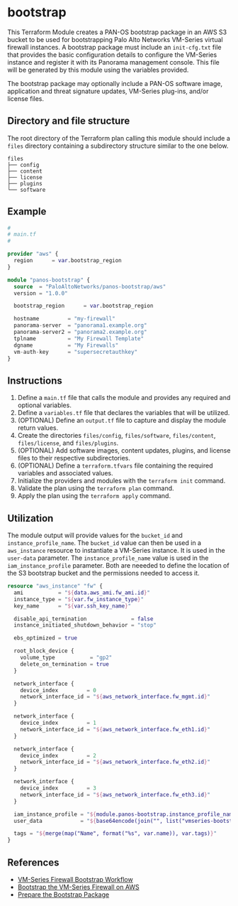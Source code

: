 # bootstrap

This Terraform Module creates a PAN-OS bootstrap package in an AWS S3 bucket to
be used for bootstrapping Palo Alto Networks VM-Series virtual firewall
instances.  A bootstrap package must include an `init-cfg.txt` file that
provides the basic configuration details to configure the VM-Series instance
and register it with its Panorama management console.  This file will be
generated by this module using the variables provided.  

The bootstrap package may optionally include a PAN-OS software image,
application and threat signature updates, VM-Series plug-ins, and/or license
files.

## Directory and file structure
The root directory of the Terraform plan calling this module should include a
`files` directory containing a subdirectory structure similar to the one below.

```
files
├── config
├── content
├── license
├── plugins
└── software
```

## Example

```terraform
#
# main.tf
#

provider "aws" {
  region      = var.bootstrap_region
}

module "panos-bootstrap" {
  source  = "PaloAltoNetworks/panos-bootstrap/aws"
  version = "1.0.0"

  bootstrap_region      = var.bootstrap_region

  hostname         = "my-firewall"
  panorama-server  = "panorama1.example.org"
  panorama-server2 = "panorama2.example.org"
  tplname          = "My Firewall Template"
  dgname           = "My Firewalls"
  vm-auth-key      = "supersecretauthkey"
}
```

## Instructions

1. Define a `main.tf` file that calls the module and provides any required and
optional variables.
2. Define a `variables.tf` file that declares the variables that will be
utilized.
3. (OPTIONAL) Define an `output.tf` file to capture and display the module
return values.
4. Create the directories `files/config`, `files/software`, `files/content`,
`files/license`, and `files/plugins`.
5. (OPTIONAL) Add software images, content updates, plugins, and license files
to their respective subdirectories.
6. (OPTIONAL) Define a `terraform.tfvars` file containing the required
variables and associated values.
7. Initialize the providers and modules with the `terraform init` command.
8. Validate the plan using the `terraform plan` command.
9. Apply the plan using the `terraform apply` command. 

## Utilization

The module output will provide values for the `bucket_id` and 
`instance_profile_name`.  The `bucket_id` value can then be used in a
`aws_instance` resource to instantiate a VM-Series instance.  It is used in
the `user-data` parameter.  The `instance_profile_name` value is used in the
`iam_instance_profile` parameter.  Both are neeeded to define the location of
the S3 bootstrap bucket and the permissions needed to access it.

```terraform
resource "aws_instance" "fw" {
  ami           = "${data.aws_ami.fw_ami.id}"
  instance_type = "${var.fw_instance_type}"
  key_name      = "${var.ssh_key_name}"

  disable_api_termination              = false
  instance_initiated_shutdown_behavior = "stop"

  ebs_optimized = true

  root_block_device {
    volume_type           = "gp2"
    delete_on_termination = true
  }

  network_interface {
    device_index         = 0
    network_interface_id = "${aws_network_interface.fw_mgmt.id}"
  }

  network_interface {
    device_index         = 1
    network_interface_id = "${aws_network_interface.fw_eth1.id}"
  }

  network_interface {
    device_index         = 2
    network_interface_id = "${aws_network_interface.fw_eth2.id}"
  }

  network_interface {
    device_index         = 3
    network_interface_id = "${aws_network_interface.fw_eth3.id}"
  }

  iam_instance_profile = "${module.panos-bootstrap.instance_profile_name}"
  user_data            = "${base64encode(join("", list("vmseries-bootstrap-aws-s3bucket=", module.panos-bootstrap.bootstrap_id)))}"

  tags = "${merge(map("Name", format("%s", var.name)), var.tags)}"
}
```


## References
* [VM-Series Firewall Bootstrap Workflow](https://docs.paloaltonetworks.com/vm-series/10-0/vm-series-deployment/bootstrap-the-vm-series-firewall/vm-series-firewall-bootstrap-workflow.html#id59fe5979-c29d-42aa-8e72-14a2c12855f6)
* [Bootstrap the VM-Series Firewall on AWS](https://docs.paloaltonetworks.com/vm-series/10-0/vm-series-deployment/bootstrap-the-vm-series-firewall/bootstrap-the-vm-series-firewall-in-aws.html)
* [Prepare the Bootstrap Package](https://docs.paloaltonetworks.com/vm-series/10-0/vm-series-deployment/bootstrap-the-vm-series-firewall/prepare-the-bootstrap-package.html#id5575318c-1de8-497a-960a-1d7417feefa6)